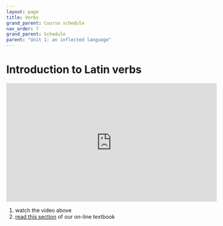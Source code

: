 ```yaml
---
layout: page
title: Verbs
grand_parent: Course schedule
nav_order: 7
grand_parent: Schedule
parent: "Unit 1: an inflected language"
---
```



# Introduction to Latin verbs


<iframe width="560" height="315" src="https://www.youtube.com/embed/3W-s_L82MLc" frameborder="0" allow="accelerometer; autoplay; encrypted-media; gyroscope; picture-in-picture" allowfullscreen></iframe>

1. watch the video above
2. [read this section](https://lingualatina.github.io/textbook/presentation/02-verbs/overview/) of our on-line textbook

